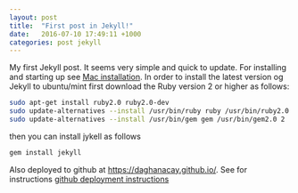 ```yaml
---
layout: post
title:  "First post in Jekyll!"
date:   2016-07-10 17:49:11 +1000
categories: post jekyll
---
```


My first Jekyll post. It seems very simple and quick to update. For installing and starting up see [Mac installation]. In order to install the latest version og Jekyll to ubuntu/mint first download the Ruby version 2 or higher as follows:

```bash
sudo apt-get install ruby2.0 ruby2.0-dev
sudo update-alternatives --install /usr/bin/ruby ruby /usr/bin/ruby2.0 2
sudo update-alternatives --install /usr/bin/gem gem /usr/bin/gem2.0 2
```
then you can install jykell as follows

```bash
gem install jekyll
```

Also deployed to github at https://daghanacay.github.io/. See for instructions [github deployment instructions]

[Mac installation]:https://scotch.io/tutorials/getting-started-with-jekyll-plus-a-free-bootstrap-3-starter-theme
[github deployment instructions]: https://pages.github.com/

